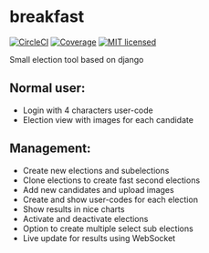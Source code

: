 # breakfast
[![CircleCI](https://img.shields.io/circleci/project/github/VolkerSchiewe/breakfast.svg)](https://circleci.com/gh/VolkerSchiewe/breakfast)
[![Coverage](https://img.shields.io/badge/coverage-%3E98%25-brightgreen.svg)]()
[![MIT licensed](https://img.shields.io/badge/license-MIT-blue.svg)](./LICENSE)

Small election tool based on django

## Normal user:
  * Login with 4 characters user-code
  * Election view with images for each candidate

## Management:
 * Create new elections and subelections
 * Clone elections to create fast second elections
 * Add new candidates and upload images
 * Create and show user-codes for each election
 * Show results in nice charts
 * Activate and deactivate elections
 * Option to create multiple select sub elections
 * Live update for results using WebSocket
